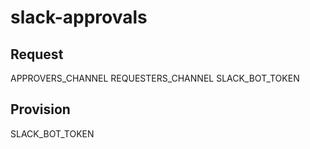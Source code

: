 # slack-approvals

## Request
APPROVERS_CHANNEL
REQUESTERS_CHANNEL
SLACK_BOT_TOKEN

## Provision
SLACK_BOT_TOKEN